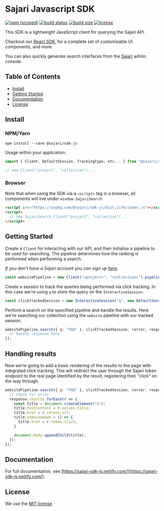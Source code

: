 # Sajari Javascript SDK
[![npm (scoped)](https://img.shields.io/npm/v/@sajari/sdk-js.svg?style=flat-square)](https://www.npmjs.com/package/@sajari/sdk-js)
[![build status](https://img.shields.io/travis/sajari/sajari-sdk-js/master.svg?style=flat-square)](https://travis-ci.org/sajari/sajari-sdk-js)
[![build size](https://img.shields.io/bundlephobia/minzip/@sajari/sdk-js.svg)](https://img.shields.io/bundlephobia/minzip/@sajari/sdk-js.svg)
[![license](https://img.shields.io/badge/license-MIT-green.svg?style=flat-square)](./LICENSE)

This SDK is a lightweight JavaScript client for querying the Sajari API.

Checkout our [React SDK](https://www.github.com/sajari/sajari-sdk-react), for a complete set of customisable UI components, and more.

You can also quickly generate search interfaces from the [Sajari](https://www.sajari.com/console) admin console.

## Table of Contents

* [Install](#install)
* [Getting Started](#getting-started)
* [Documentation](#documentation)
* [License](#license)

## Install

### NPM/Yarn

```shell
npm install --save @sajari/sdk-js
```

Usage within your application:

```javascript
import { Client, DefaultSession, TrackingType, etc... } from "@sajari/sdk-js";

// new Client("project", "collection")...
```

### Browser

Note that when using the SDK via a `<script>` tag in a browser, all components will live under `window.SajariSearch`:

```html
<script src="https://unpkg.com/@sajari/sdk-js/dist.iife/index.js"></script>
<script>
  // new SajariSearch.Client("project", "collection")...
</script>
```

## Getting Started

Create a `Client` for interacting with our API, and then initialise a pipeline to be used for searching. The pipeline determines how the ranking is performed when performing a search.

*If you don't have a Sajari account you can sign up [here](https://www.sajari.com/console/sign-up).*

```javascript
const websitePipeline = new Client("<project>", "<collection>").pipeline("website");
```

Create a session to track the queries being performed via click tracking. In this case we're using `q` to store the query on the `InteractiveSession`.

```javascript
const clickTrackedSession = new InteractiveSession("q", new DefaultSession(TrackingType.Click, "url", {}));
```

Perform a search on the specified pipeline and handle the results. Here we're searching our collection using the `website` pipeline with our tracked session.

```javascript
websitePipeline.search({ q: "FAQ" }, clickTrackedSession, (error, response, values) => {
  // Handle response here
});
```

## Handling results

Now we're going to add a basic rendering of the results to the page with integrated click tracking.
This will redirect the user through the Sajari token endpoint to the real page identified by the result, registering their "click" on the way through.

```javascript
websitePipeline.search({ q: "FAQ" }, clickTrackedSession, (error, response, values) => {
  // Check for error
  response.results.forEach(r => {
    const title = document.createElement("a");
    title.textContent = r.values.title;
    title.href = r.values.url;
    title.onmousedown = () => {
      title.href = r.token.click;
    }

    document.body.appendChild(title);
  });
});
```

## Documentation

For full documentation, see [https://sajari-sdk-js.netlify.com/](https://sajari-sdk-js.netlify.com/).

## License

We use the [MIT license](./LICENSE)
